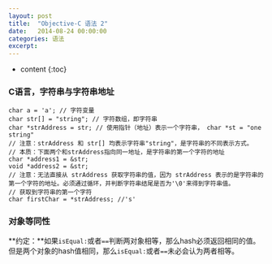 ```yaml
---
layout: post
title:  "Objective-C 语法 2"
date:   2014-08-24 00:00:00
categories: 语法
excerpt: 
---
```


* content
{:toc}


### C语言，字符串与字符串地址

````
char a = 'a'; // 字符变量
char str[] = "string"; // 字符数组，即字符串
char *strAddress = str; // 使用指针（地址）表示一个字符串， char *st = "one string"
// 注意：strAddress 和 str[] 均表示字符串"string"，是字符串的不同表示方式。
// 本质：下面两个和strAddress指向同一地址，是字符串的第一个字符的地址
char *address1 = &str;
void *address2 = &str;
// 注意：无法直接从 strAddress 获取字符串的值，因为 strAddress 表示的是字符串的第一个字符的地址。必须通过循环，并判断字符串结尾是否为'\0'来得到字符串值。
// 获取到字符串的第一个字符
char firstChar = *strAddress; //'s'
````

### 对象等同性

**约定：**如果`isEqual:`或者`==`判断两对象相等，那么hash必须返回相同的值。但是两个对象的hash值相同，那么`isEqual:`或者`==`未必会认为两者相等。